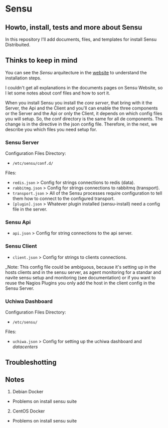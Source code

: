 # Sensu
## Howto, install, tests and more about Sensu

In this repository I'll add documents, files, and templates for install Sensu Distribuited.

## Thinks to keep in mind

You can see the _Sensu_ arquitecture in the [website](https://sensuapp.org/docs/0.28/overview/architecture.html)
to understand the installation steps.

I couldn't get all explanations in the documents pages on Sensu Website, 
so I let some notes about conf files and how to sort it.

When you install Sensu you install the _core server_, that bring with it the Server,
the Api and the Client and you'll can enable the three components or the Server and the Api or only the Client, it depends on which config files you will setup.
So, the conf directory is the same for all de components. 
The change is in the directive in the json config file.
Therefore, in the next, we describe you which files you need setup for.

### Sensu Server

Configuration Files Directory:

* `/etc/sensu/conf.d/`

Files:

* `redis.json` > Config for strings connections to redis (data).
* `rabbitmg.json` > Config for strings connections to rabbitmq (transport).
* `transport.json` > All of the Sensu processes require configuration to tell them how to connect to the configured transport.
* `[plugin].json` > Whatever plugin installed (sensu-install) need a config file in the server.

### Sensu Api

* `api.json` > Config for string connections to the api server.

### Sensu Client

* `client.json` > Config for strings to clients connections.

_Note: This config file could be ambiguous, because it's setting up in the hosts clients and in the sensu server, as agent monitoring for a standar and navite sensu setup and monitoring (see documentation) or if you want to reuse the Nagios Plugins you only add the host in the client config in the Sensu Server.


### Uchiwa Dashboard

Configuration Files Directory:

* `/etc/sensu/`

Files: 

* `uchiwa.json` > Config for setting up the uchiwa dashboard and _datacenters_

## Troubleshotting

## Notes

1. Debian Docker
* Problems on install sensu suite
2. CentOS Docker
* Problems on install sensu suite


